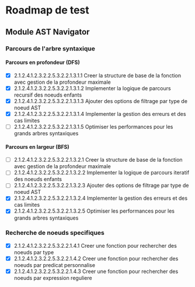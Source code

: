 ﻿# Roadmap de test

## Module AST Navigator

### Parcours de l'arbre syntaxique

#### Parcours en profondeur (DFS)

- [x] 2.1.2.4.1.2.3.2.2.5.3.2.2.1.3.1.1 Creer la structure de base de la fonction avec gestion de la profondeur maximale
- [x] 2.1.2.4.1.2.3.2.2.5.3.2.2.1.3.1.2 Implementer la logique de parcours recursif des noeuds enfants
- [x] 2.1.2.4.1.2.3.2.2.5.3.2.2.1.3.1.3 Ajouter des options de filtrage par type de noeud AST
- [x] 2.1.2.4.1.2.3.2.2.5.3.2.2.1.3.1.4 Implementer la gestion des erreurs et des cas limites
- [ ] 2.1.2.4.1.2.3.2.2.5.3.2.2.1.3.1.5 Optimiser les performances pour les grands arbres syntaxiques

#### Parcours en largeur (BFS)

- [ ] 2.1.2.4.1.2.3.2.2.5.3.2.2.1.3.2.1 Creer la structure de base de la fonction avec gestion de la profondeur maximale
- [ ] 2.1.2.4.1.2.3.2.2.5.3.2.2.1.3.2.2 Implementer la logique de parcours iteratif des noeuds enfants
- [ ] 2.1.2.4.1.2.3.2.2.5.3.2.2.1.3.2.3 Ajouter des options de filtrage par type de noeud AST
- [x] 2.1.2.4.1.2.3.2.2.5.3.2.2.1.3.2.4 Implementer la gestion des erreurs et des cas limites
- [x] 2.1.2.4.1.2.3.2.2.5.3.2.2.1.3.2.5 Optimiser les performances pour les grands arbres syntaxiques

### Recherche de noeuds specifiques

- [x] 2.1.2.4.1.2.3.2.2.5.3.2.2.1.4.1 Creer une fonction pour rechercher des noeuds par type
- [x] 2.1.2.4.1.2.3.2.2.5.3.2.2.1.4.2 Creer une fonction pour rechercher des noeuds par predicat personnalise
- [x] 2.1.2.4.1.2.3.2.2.5.3.2.2.1.4.3 Creer une fonction pour rechercher des noeuds par expression reguliere
